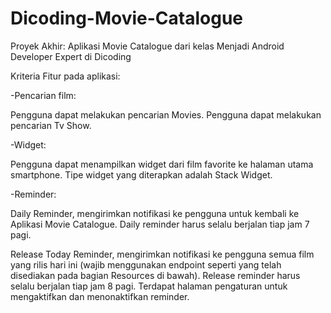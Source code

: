 # Dicoding-Movie-Catalogue
Proyek Akhir: Aplikasi Movie Catalogue 
dari kelas Menjadi Android Developer Expert di Dicoding

Kriteria
Fitur pada aplikasi:



-Pencarian film:

Pengguna dapat melakukan pencarian Movies.
Pengguna dapat melakukan pencarian Tv Show.



-Widget:

Pengguna dapat menampilkan widget dari film favorite ke halaman utama smartphone.
Tipe widget yang diterapkan adalah Stack Widget.



-Reminder:

Daily Reminder, mengirimkan notifikasi ke pengguna untuk kembali ke Aplikasi Movie Catalogue. Daily reminder harus selalu berjalan tiap jam 7 pagi.

Release Today Reminder, mengirimkan notifikasi ke pengguna semua film yang rilis hari ini (wajib menggunakan endpoint seperti yang telah disediakan pada bagian Resources di bawah). Release reminder harus selalu berjalan tiap jam 8 pagi.
Terdapat halaman pengaturan untuk mengaktifkan dan menonaktifkan reminder.
